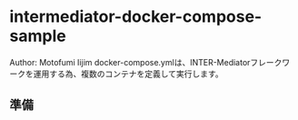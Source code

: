 # intermediator-docker-compose-sample
Author: Motofumi Iijim
docker-compose.ymlは、INTER-Mediatorフレークワークを運用する為、複数のコンテナを定義して実行します。


## 準備
